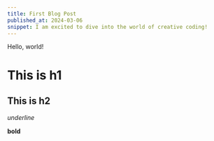 ```yaml
---
title: First Blog Post
published_at: 2024-03-06
snippet: I am excited to dive into the world of creative coding!
---
```


Hello, world!

# This is h1

## This is h2

_underline_

**bold**
